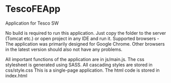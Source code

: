 # TescoFEApp
Application for Tesco SW

No build is required to run this application. Just copy the folder to the server (Tomcat etc.) or open project in any IDE and run it.
Supported browsers - The application was primarily designed for Google Chrome. Other browsers in the latest version should also not have any problems.

All important functions of the application are in js/main.js.
The css stylesheet is generated using SASS. All cascading styles are stored in css/style.css
This is a single-page application. The html code is stored in index.html
